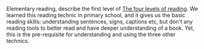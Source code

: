 Elementary reading, describe the first level of [The four levels of reading](The%20four%20levels%20of%20reading.md). We learned this reading technic in primary school, and it gives us the basic reading skills: understanding sentences, signs, captions etc, but don't any reading tools to better read and have deeper understanding of a book. Yet, this is the pre-requisite for understanding and using the three other technics.